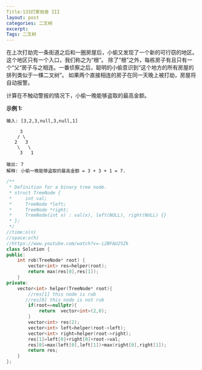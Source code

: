 ```yaml
---
Title:133打家劫舍 III
layout: post
categories: 二叉树
excerpt: 
Tags: 二叉树
---
```


在上次打劫完一条街道之后和一圈房屋后，小偷又发现了一个新的可行窃的地区。这个地区只有一个入口，我们称之为“根”。 除了“根”之外，每栋房子有且只有一个“父“房子与之相连。一番侦察之后，聪明的小偷意识到“这个地方的所有房屋的排列类似于一棵二叉树”。 如果两个直接相连的房子在同一天晚上被打劫，房屋将自动报警。

计算在不触动警报的情况下，小偷一晚能够盗取的最高金额。

**示例 1:**

```
输入: [3,2,3,null,3,null,1]

     3
    / \
   2   3
    \   \ 
     3   1

输出: 7 
解释: 小偷一晚能够盗取的最高金额 = 3 + 3 + 1 = 7.
```

```c++
/**
 * Definition for a binary tree node.
 * struct TreeNode {
 *     int val;
 *     TreeNode *left;
 *     TreeNode *right;
 *     TreeNode(int x) : val(x), left(NULL), right(NULL) {}
 * };
 */
//time:o(n)
//space:o(h)
//https://www.youtube.com/watch?v=-i2BFAU25Zk
class Solution {
public:
    int rob(TreeNode* root) {
        vector<int> res=helper(root);
        return max(res[0],res[1]);
    }
private:
    vector<int> helper(TreeNode* root){
        //res[1] this node is rub
       //res[0] this node is not rub
        if(root==nullptr){
            return  vector<int>(2,0);
        }
        vector<int> res(2);
        vector<int> left=helper(root->left);
        vector<int> right=helper(root->right);
        res[1]=left[0]+right[0]+root->val;
        res[0]=max(left[0],left[1])+max(right[0],right[1]);
        return res;
    }
};
```

